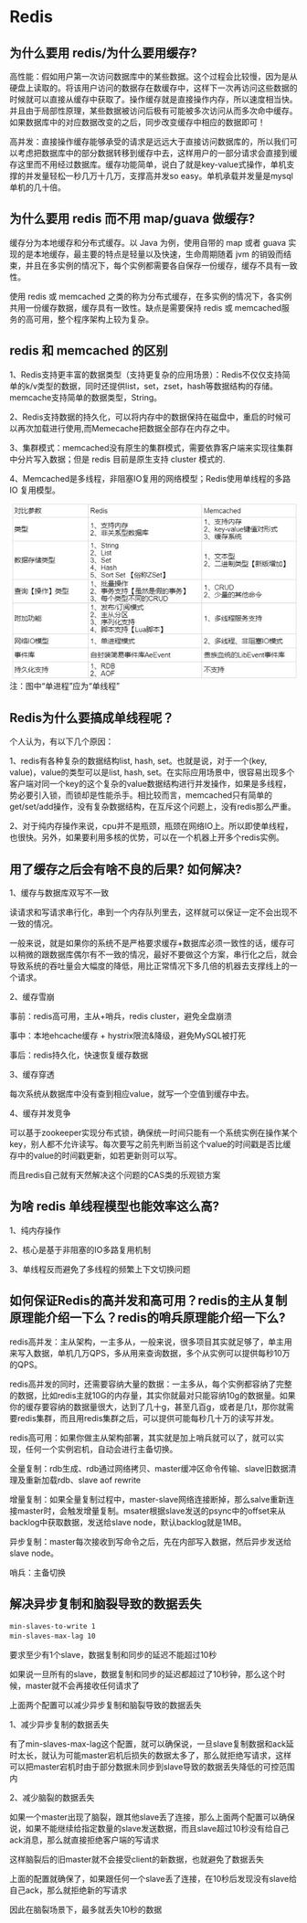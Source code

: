 # Redis

## 为什么要用 redis/为什么要用缓存?

高性能：假如用户第一次访问数据库中的某些数据。这个过程会比较慢，因为是从硬盘上读取的。将该用户访问的数据存在数缓存中，这样下一次再访问这些数据的时候就可以直接从缓存中获取了。操作缓存就是直接操作内存，所以速度相当快。并且由于局部性原理，某些数据被访问后极有可能被多次访问从而多次命中缓存。如果数据库中的对应数据改变的之后，同步改变缓存中相应的数据即可！

高并发：直接操作缓存能够承受的请求是远远大于直接访问数据库的，所以我们可以考虑把数据库中的部分数据转移到缓存中去，这样用户的一部分请求会直接到缓存这里而不用经过数据库。缓存功能简单，说白了就是key-value式操作，单机支撑的并发量轻松一秒几万十几万，支撑高并发so easy。单机承载并发量是mysql单机的几十倍。

## 为什么要用 redis 而不用 map/guava 做缓存?

缓存分为本地缓存和分布式缓存。以 Java 为例，使用自带的 map 或者 guava 实现的是本地缓存，最主要的特点是轻量以及快速，生命周期随着 jvm 的销毁而结束，并且在多实例的情况下，每个实例都需要各自保存一份缓存，缓存不具有一致性。

使用 redis 或 memcached 之类的称为分布式缓存，在多实例的情况下，各实例共用一份缓存数据，缓存具有一致性。缺点是需要保持 redis 或 memcached服务的高可用，整个程序架构上较为复杂。

## redis 和 memcached 的区别

1、Redis支持更丰富的数据类型（支持更复杂的应用场景）：Redis不仅仅支持简单的k/v类型的数据，同时还提供list，set，zset，hash等数据结构的存储。memcache支持简单的数据类型，String。

2、Redis支持数据的持久化，可以将内存中的数据保持在磁盘中，重启的时候可以再次加载进行使用,而Memecache把数据全部存在内存之中。

3、集群模式：memcached没有原生的集群模式，需要依靠客户端来实现往集群中分片写入数据；但是 redis 目前是原生支持 cluster 模式的.

4、Memcached是多线程，非阻塞IO复用的网络模型；Redis使用单线程的多路 IO 复用模型。

![1](/images/redis-memcache.jpg)注：图中“单进程”应为“单线程”

## Redis为什么要搞成单线程呢？

个人认为，有以下几个原因：

1、redis有各种复杂的数据结构list, hash, set。也就是说，对于一个(key, value)，value的类型可以是list, hash, set。在实际应用场景中，很容易出现多个客户端对同一个key的这个复杂的value数据结构进行并发操作，如果是多线程，势必要引入锁，而锁却是性能杀手。相比较而言，memcached只有简单的get/set/add操作，没有复杂数据结构，在互斥这个问题上，没有redis那么严重。

2、对于纯内存操作来说，cpu并不是瓶颈，瓶颈在网络IO上。所以即使单线程，也很快。另外，如果要利用多核的优势，可以在一个机器上开多个redis实例。

## 用了缓存之后会有啥不良的后果? 如何解决?

1、缓存与数据库双写不一致

读请求和写请求串行化，串到一个内存队列里去，这样就可以保证一定不会出现不一致的情况。

一般来说，就是如果你的系统不是严格要求缓存+数据库必须一致性的话，缓存可以稍微的跟数据库偶尔有不一致的情况，最好不要做这个方案，串行化之后，就会导致系统的吞吐量会大幅度的降低，用比正常情况下多几倍的机器去支撑线上的一个请求。

2、缓存雪崩

事前：redis高可用，主从+哨兵，redis cluster，避免全盘崩溃

事中：本地ehcache缓存 + hystrix限流&降级，避免MySQL被打死

事后：redis持久化，快速恢复缓存数据

3、缓存穿透

每次系统从数据库中没有查到相应value，就写一个空值到缓存中去。

4、缓存并发竞争

可以基于zookeeper实现分布式锁，确保统一时间只能有一个系统实例在操作某个key，别人都不允许读写。每次要写之前先判断当前这个value的时间戳是否比缓存中的value的时间戳更新，如若更新则可以写。

而且redis自己就有天然解决这个问题的CAS类的乐观锁方案

## 为啥 redis 单线程模型也能效率这么高?

1、纯内存操作

2、核心是基于非阻塞的IO多路复用机制

3、单线程反而避免了多线程的频繁上下文切换问题

## 如何保证Redis的高并发和高可用？redis的主从复制原理能介绍一下么？redis的哨兵原理能介绍一下么?

redis高并发：主从架构，一主多从，一般来说，很多项目其实就足够了，单主用来写入数据，单机几万QPS，多从用来查询数据，多个从实例可以提供每秒10万的QPS。

redis高并发的同时，还需要容纳大量的数据：一主多从，每个实例都容纳了完整的数据，比如redis主就10G的内存量，其实你就最对只能容纳10g的数据量。如果你的缓存要容纳的数据量很大，达到了几十g，甚至几百g，或者是几t，那你就需要redis集群，而且用redis集群之后，可以提供可能每秒几十万的读写并发。

redis高可用：如果你做主从架构部署，其实就是加上哨兵就可以了，就可以实现，任何一个实例宕机，自动会进行主备切换。

全量复制：rdb生成、rdb通过网络拷贝、master缓冲区命令传输、slave旧数据清理及重新加载rdb、slave aof rewrite

增量复制：如果全量复制过程中，master-slave网络连接断掉，那么salve重新连接master时，会触发增量复制。msater根据slave发送的psync中的offset来从backlog中获取数据，发送给slave node，默认backlog就是1MB。

异步复制：master每次接收到写命令之后，先在内部写入数据，然后异步发送给slave node。

哨兵：主备切换

## 解决异步复制和脑裂导致的数据丢失

``` sh
min-slaves-to-write 1
min-slaves-max-lag 10
```

要求至少有1个slave，数据复制和同步的延迟不能超过10秒

如果说一旦所有的slave，数据复制和同步的延迟都超过了10秒钟，那么这个时候，master就不会再接收任何请求了

上面两个配置可以减少异步复制和脑裂导致的数据丢失

1、减少异步复制的数据丢失

有了min-slaves-max-lag这个配置，就可以确保说，一旦slave复制数据和ack延时太长，就认为可能master宕机后损失的数据太多了，那么就拒绝写请求，这样可以把master宕机时由于部分数据未同步到slave导致的数据丢失降低的可控范围内

2、减少脑裂的数据丢失

如果一个master出现了脑裂，跟其他slave丢了连接，那么上面两个配置可以确保说，如果不能继续给指定数量的slave发送数据，而且slave超过10秒没有给自己ack消息，那么就直接拒绝客户端的写请求

这样脑裂后的旧master就不会接受client的新数据，也就避免了数据丢失

上面的配置就确保了，如果跟任何一个slave丢了连接，在10秒后发现没有slave给自己ack，那么就拒绝新的写请求

因此在脑裂场景下，最多就丢失10秒的数据

